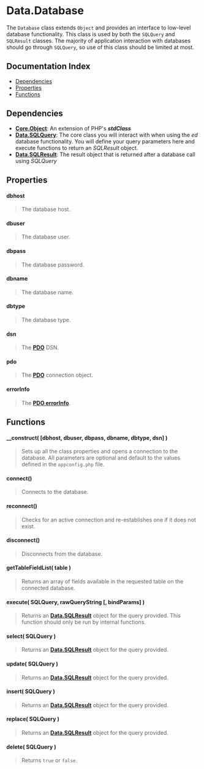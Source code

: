 # Data.Database

The `Database` class extends `Object` and provides an interface to low-level database functionality.  This class is used by both the `SQLQuery` and `SQLResult` classes.  The majority of application interaction with databases should go through `SQLQuery`, so use of this class should be limited at most.

## Documentation Index

* [Dependencies](#dependencies)
* [Properties](#properties)
* [Functions](#functions)

## Dependencies

* [**Core.Object**](https://github.com/rkstar/ed/tree/master/docs/Core/Object.md): An extension of PHP's *__stdClass__*
* [**Data.SQLQuery**](https://github.com/rkstar/ed/tree/master/docs/Data/SQLQuery.md): The core class you will interact with when using the *ed* database functionality.  You will define your query parameters here and execute functions to return an *SQLResult* object.
* [**Data.SQLResult**](https://github.com/rkstar/ed/tree/master/docs/Data/SQLResult.md): The result object that is returned after a database call using *SQLQuery*

## Properties

#### dbhost
> The database host.

#### dbuser
> The database user.

#### dbpass
> The database password.

#### dbname
> The database name.

#### dbtype
> The database type.

#### dsn
> The [**PDO**](http://php.net/pdo) DSN.

#### pdo
> The [**PDO**](http://php.net/pdo) connection object.

#### errorInfo
> The [**PDO errorInfo**](http://www.php.net/manual/en/pdo.errorinfo.php).

## Functions

#### __construct( [dbhost, dbuser, dbpass, dbname, dbtype, dsn] )
> Sets up all the class properties and opens a connection to the database.  All parameters are optional and default to the values defined in the `appconfig.php` file.

#### connect()
> Connects to the database.

#### reconnect()
> Checks for an active connection and re-establishes one if it does not exist.

#### disconnect()
> Disconnects from the database.

#### getTableFieldList( table )
> Returns an array of fields available in the requested table on the connected database.

#### execute( SQLQuery, rawQueryString [, bindParams] )
> Returns an [**Data.SQLResult**](https://github.com/rkstar/ed/tree/master/docs/Data/SQLResult.md) object for the query provided.  This function should only be run by internal functions.

#### select( SQLQuery )
> Returns an [**Data.SQLResult**](https://github.com/rkstar/ed/tree/master/docs/Data/SQLResult.md) object for the query provided.

#### update( SQLQuery )
> Returns an [**Data.SQLResult**](https://github.com/rkstar/ed/tree/master/docs/Data/SQLResult.md) object for the query provided.

#### insert( SQLQuery )
> Returns an [**Data.SQLResult**](https://github.com/rkstar/ed/tree/master/docs/Data/SQLResult.md) object for the query provided.

#### replace( SQLQuery )
> Returns an [**Data.SQLResult**](https://github.com/rkstar/ed/tree/master/docs/Data/SQLResult.md) object for the query provided.

#### delete( SQLQuery )
> Returns `true` or `false`.